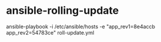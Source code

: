 # ansible-rolling-update
ansible-playbook -i /etc/ansible/hosts -e "app_rev1=8e4accb app_rev2=54783ce" roll-update.yml
